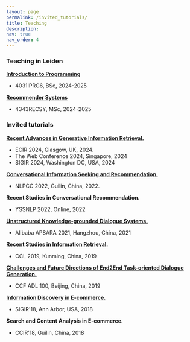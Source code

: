 ```yaml
---
layout: page
permalink: /invited_tutorials/
title: Teaching
description: 
nav: true
nav_order: 4
---
```

### Teaching in Leiden
[**Introduction to Programming**](https://studiegids.universiteitleiden.nl/courses/123378/introduction-to-programming-bsc/)
- 4031IPRG6, BSc, 2024-2025

[**Recommender Systems**](https://studiegids.universiteitleiden.nl/courses/129629/recommender-systems/)
- 4343RECSY, MSc, 2024-2025

### Invited tutorials

[**Recent Advances in Generative Information Retrieval.**](https://generative-ir.github.io/)
- ECIR 2024, Glasgow, UK, 2024.
- The Web Conference 2024, Singapore, 2024
- SIGIR 2024, Washington DC, USA, 2024

[**Conversational Information Seeking and Recommendation.**](http://tcci.ccf.org.cn/conference/2022/tutorials.php)
- NLPCC 2022, Guilin, China, 2022.

**Recent Studies in Conversational Recommendation.**
- YSSNLP 2022, Online, 2022

[**Unstructured Knowledge-grounded Dialogue Systems.**](https://yunqi.aliyun.com/2021/speakers?spm=5176.23756404.J_6574826770.4.3cbb7c2185pb62)
- Alibaba APSARA 2021, Hangzhou, China, 2021

[**Recent Studies in Information Retrieval.**](http://www.cips-cl.org/static/CCL2019/frontier.html)
- CCL 2019, Kunming, China, 2019

[**Challenges and Future Directions of End2End Task-oriented Dialogue Generation.**](https://www.ccf.org.cn/c/2019-06-19/666534.shtml)
- CCF ADL 100, Beijing, China, 2019

[**Information Discovery in E-commerce.**](https://www.google.com/url?q=https%3A%2F%2Fsites.google.com%2Fview%2Fsigir2018-info-ec%2Fhome&sa=D&sntz=1&usg=AFQjCNHM8Jst88rtLCxim5JBnp_HwhxTEw)
- SIGIR'18, Ann Arbor, USA, 2018

**Search and Content Analysis in E-commerce.**
- CCIR'18, Guilin, China, 2018
